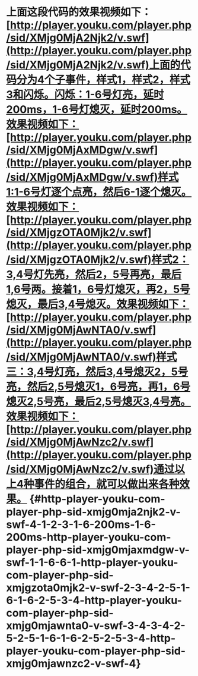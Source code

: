 # 上面这段代码的效果视频如下：[http://player.youku.com/player.php/sid/XMjg0MjA2Njk2/v.swf](http://player.youku.com/player.php/sid/XMjg0MjA2Njk2/v.swf)上面的代码分为4个子事件，样式1，样式2，样式3和闪烁。闪烁：1-6号灯亮，延时200ms，1-6号灯熄灭，延时200ms。效果视频如下：[http://player.youku.com/player.php/sid/XMjg0MjAxMDgw/v.swf](http://player.youku.com/player.php/sid/XMjg0MjAxMDgw/v.swf)样式1:1-6号灯逐个点亮，然后6-1逐个熄灭。效果视频如下：[http://player.youku.com/player.php/sid/XMjgzOTA0Mjk2/v.swf](http://player.youku.com/player.php/sid/XMjgzOTA0Mjk2/v.swf)样式2：3,4号灯先亮，然后2，5号再亮，最后1,6号两。接着1，6号灯熄灭，再2，5号熄灭，最后3,4号熄灭。效果视频如下：[http://player.youku.com/player.php/sid/XMjg0MjAwNTA0/v.swf](http://player.youku.com/player.php/sid/XMjg0MjAwNTA0/v.swf)样式三：3,4号灯亮，然后3,4号熄灭2，5号亮，然后2,5号熄灭1，6号亮，再1，6号熄灭2,5号亮，最后2,5号熄灭3,4号亮。效果视频如下：[http://player.youku.com/player.php/sid/XMjg0MjAwNzc2/v.swf](http://player.youku.com/player.php/sid/XMjg0MjAwNzc2/v.swf)通过以上4种事件的组合，就可以做出来各种效果。 {#http-player-youku-com-player-php-sid-xmjg0mja2njk2-v-swf-4-1-2-3-1-6-200ms-1-6-200ms-http-player-youku-com-player-php-sid-xmjg0mjaxmdgw-v-swf-1-1-6-6-1-http-player-youku-com-player-php-sid-xmjgzota0mjk2-v-swf-2-3-4-2-5-1-6-1-6-2-5-3-4-http-player-youku-com-player-php-sid-xmjg0mjawnta0-v-swf-3-4-3-4-2-5-2-5-1-6-1-6-2-5-2-5-3-4-http-player-youku-com-player-php-sid-xmjg0mjawnzc2-v-swf-4}